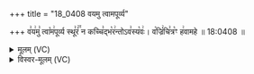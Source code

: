 +++
title = "18_0408 वयमु त्वामपूर्व्य"

+++
व꣣य꣢मु꣣ त्वा꣡म꣢पूर्व्य स्थू꣣रं꣢꣫ न कच्चि꣣द्भ꣡र꣢न्तोऽव꣣स्य꣡वः꣢। व꣡ज्रिं꣢चि꣣त्र꣡ꣳ ह꣢वामहे ॥ 18:0408 ॥

<details><summary>मूलम् (VC)</summary>

व꣣य꣢मु꣣ त्वा꣡म꣢पूर्व्य स्थू꣣रं꣢꣫ न कच्चि꣣द्भ꣡र꣢न्तोऽव꣣स्य꣡वः꣢ । व꣡ज्रि꣢ञ्चि꣣त्र꣡ꣳ ह꣢वामहे ॥४०८॥
</details>

<details><summary>विस्वर-मूलम् (VC)</summary>

वयमु त्वामपूर्व्य स्थूरं न कच्चिद्भरन्तोऽवस्यवः । वज्रिञ्चित्रꣳ हवामहे ॥४०८॥
</details>